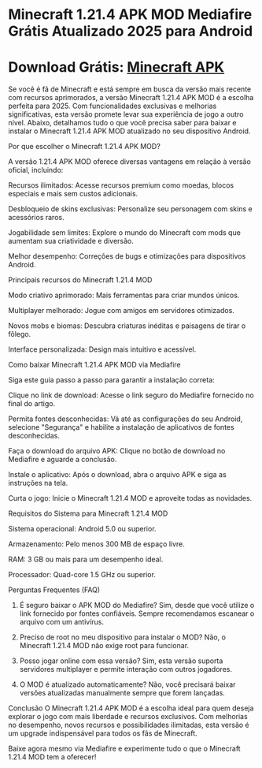 # Minecraft 1.21.4 APK MOD Mediafire Grátis Atualizado 2025 para Android

# Download Grátis: [Minecraft APK](https://apksil.com/minecraft-apk/)

Se você é fã de Minecraft e está sempre em busca da versão mais recente com recursos aprimorados, a versão Minecraft 1.21.4 APK MOD é a escolha perfeita para 2025. Com funcionalidades exclusivas e melhorias significativas, esta versão promete levar sua experiência de jogo a outro nível. Abaixo, detalhamos tudo o que você precisa saber para baixar e instalar o Minecraft 1.21.4 APK MOD atualizado no seu dispositivo Android.

Por que escolher o Minecraft 1.21.4 APK MOD?

A versão 1.21.4 APK MOD oferece diversas vantagens em relação à versão oficial, incluindo:

Recursos ilimitados: Acesse recursos premium como moedas, blocos especiais e mais sem custos adicionais.

Desbloqueio de skins exclusivas: Personalize seu personagem com skins e acessórios raros.

Jogabilidade sem limites: Explore o mundo do Minecraft com mods que aumentam sua criatividade e diversão.

Melhor desempenho: Correções de bugs e otimizações para dispositivos Android.

Principais recursos do Minecraft 1.21.4 MOD

Modo criativo aprimorado: Mais ferramentas para criar mundos únicos.

Multiplayer melhorado: Jogue com amigos em servidores otimizados.

Novos mobs e biomas: Descubra criaturas inéditas e paisagens de tirar o fôlego.

Interface personalizada: Design mais intuitivo e acessível.

Como baixar Minecraft 1.21.4 APK MOD via Mediafire

Siga este guia passo a passo para garantir a instalação correta:

Clique no link de download: Acesse o link seguro do Mediafire fornecido no final do artigo.

Permita fontes desconhecidas: Vá até as configurações do seu Android, selecione "Segurança" e habilite a instalação de aplicativos de fontes desconhecidas.

Faça o download do arquivo APK: Clique no botão de download no Mediafire e aguarde a conclusão.

Instale o aplicativo: Após o download, abra o arquivo APK e siga as instruções na tela.

Curta o jogo: Inicie o Minecraft 1.21.4 MOD e aproveite todas as novidades.

Requisitos do Sistema para Minecraft 1.21.4 MOD

Sistema operacional: Android 5.0 ou superior.

Armazenamento: Pelo menos 300 MB de espaço livre.

RAM: 3 GB ou mais para um desempenho ideal.

Processador: Quad-core 1.5 GHz ou superior.

Perguntas Frequentes (FAQ)

1. É seguro baixar o APK MOD do Mediafire?
Sim, desde que você utilize o link fornecido por fontes confiáveis. Sempre recomendamos escanear o arquivo com um antivírus.

2. Preciso de root no meu dispositivo para instalar o MOD?
Não, o Minecraft 1.21.4 MOD não exige root para funcionar.

3. Posso jogar online com essa versão?
Sim, esta versão suporta servidores multiplayer e permite interação com outros jogadores.

4. O MOD é atualizado automaticamente?
Não, você precisará baixar versões atualizadas manualmente sempre que forem lançadas.

Conclusão
O Minecraft 1.21.4 APK MOD é a escolha ideal para quem deseja explorar o jogo com mais liberdade e recursos exclusivos. Com melhorias no desempenho, novos recursos e possibilidades ilimitadas, esta versão é um upgrade indispensável para todos os fãs de Minecraft.

Baixe agora mesmo via Mediafire e experimente tudo o que o Minecraft 1.21.4 MOD tem a oferecer!
